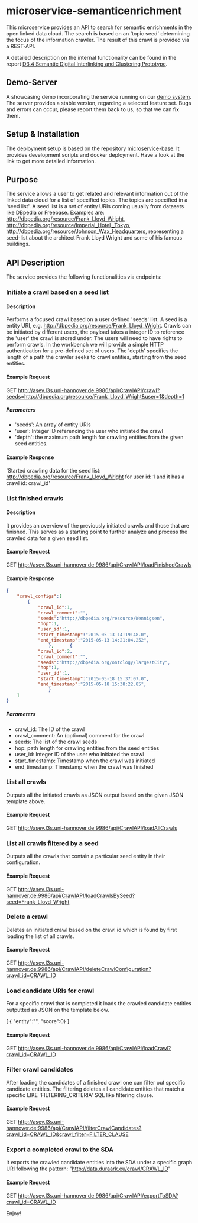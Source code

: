 # microservice-semanticenrichment

This microservice provides an API to search for semantic enrichments in the open linked data cloud. The search is based on an 'topic seed' determining the focus of the information crawler. The result of this crawl is provided via a REST-API.

A detailed description on the internal functionality can be found in the report [D3.4 Semantic Digital Interlinking and Clustering Prototype](http://duraark.eu/wp-content/uploads/2015/03/DURAARK_D3_4.pdf).

## Demo-Server

A showcasing demo incorporating the service running on our [demo system](http://workbench.duraark.eu). The server provides a stable version, regarding a selected feature set. Bugs and errors can occur, please report them back to us, so that we can fix them.

## Setup & Installation

The deployment setup is based on the repository [microservice-base](https://github.com/DURAARK/microservice-base). It provides development scripts and docker deployment. Have a look at the link to get more detailed information.

## Purpose

The service allows a user to get related and relevant information out of the linked data cloud for a list of specified topics. The topics are specified in a 'seed list'. A seed list is a set of entity URIs coming usually from datasets like DBpedia or Freebase. Examples are: http://dbpedia.org/resource/Frank_Lloyd_Wright, http://dbpedia.org/resource/Imperial_Hotel,_Tokyo, http://dbpedia.org/resource/Johnson_Wax_Headquarters, representing a seed-list about the architect Frank Lloyd Wright and some of his famous buildings.

## API Description

The service provides the following functionalities via endpoints:

### Initiate a crawl based on a seed list

#### Description

Performs a focused crawl based on a user defined 'seeds' list. A seed is a entity URI, e.g. http://dbpedia.org/resource/Frank_Lloyd_Wright. Crawls can be initiated by different users, the payload takes a integer ID to reference the 'user' the crawl is stored under. The users will need to have rights to perform crawls. In the workbench we will provide a simple HTTP authentication for a pre-defined set of users. The 'depth' specifies the length of a path the crawler seeks to crawl entities, starting from the seed entities.

#### Example Request

GET http://asev.l3s.uni-hannover.de:9986/api/CrawlAPI/crawl?seeds=http://dbpedia.org/resource/Frank_Lloyd_Wright&user=1&depth=1

##### Parameters

* 'seeds': An array of entity URIs
* 'user': Integer ID referencing the user who initiated the crawl
* 'depth': the maximum path length for crawling entities from the given seed entities.

#### Example Response

'Started crawling data for the seed list: http://dbpedia.org/resource/Frank_Lloyd_Wright for user id: 1 and it has a crawl id: crawl_id'

### List finished crawls

#### Description

It provides an overview of the previously initiated crawls and those that are finished. This serves as a starting point to further analyze and process the crawled data for a given seed list.

#### Example Request

GET http://asev.l3s.uni-hannover.de:9986/api/CrawlAPI/loadFinishedCrawls

#### Example Response

```json
{
	"crawl_configs":[
		{
			"crawl_id":1,
			"crawl_comment":"",
			"seeds":"http://dbpedia.org/resource/Wennigsen",
			"hop":1,
			"user_id":1,
			"start_timestamp":"2015-05-13 14:19:48.0",
			"end_timestamp":"2015-05-13 14:21:04.252",
				},		{
			"crawl_id":2,
			"crawl_comment":"",
			"seeds":"http://dbpedia.org/ontology/largestCity",
			"hop":1,
			"user_id":1,
			"start_timestamp":"2015-05-18 15:37:07.0",
			"end_timestamp":"2015-05-18 15:38:22.85",
				}
	]
}
```

##### Parameters

* crawl_id: The ID of the crawl
* crawl_comment: An (optional) comment for the crawl
* seeds: The list of the crawl seeds
* hop: path length for crawling entities from the seed entities
* user_id: Integer ID of the user who initiated the crawl
* start_timestamp: Timestamp when the crawl was initiated
* end_timestamp: Timestamp when the crawl was finished

### List all crawls

Outputs all the initiated crawls as JSON output based on the given JSON template above.

#### Example Request

GET http://asev.l3s.uni-hannover.de:9986/api/CrawlAPI/loadAllCrawls

### List all crawls filtered by a seed

Outputs all the crawls that contain a particular seed entity in their configuration.

#### Example Request

GET http://asev.l3s.uni-hannover.de:9986/api/CrawlAPI/loadCrawlsBySeed?seed=Frank_Lloyd_Wright

### Delete a crawl

Deletes an initiated crawl based on the crawl id which is found by first loading the list of all crawls.

#### Example Request

GET http://asev.l3s.uni-hannover.de:9986/api/CrawlAPI/deleteCrawlConfiguration?crawl_id=CRAWL_ID

### Load candidate URIs for crawl

For a specific crawl that is completed it loads the crawled candidate entities outputted as JSON on the template below.

[
   { "entity":"", "score":0}
]

#### Example Request

GET http://asev.l3s.uni-hannover.de:9986/api/CrawlAPI/loadCrawl?crawl_id=CRAWL_ID

### Filter crawl candidates

After loading the candidates of a finished crawl one can filter out specific candidate entities. The filtering deletes all candidate entities that match a specific LIKE 'FILTERING_CRITERIA' SQL like filtering clause.

#### Example Request

GET http://asev.l3s.uni-hannover.de:9986/api/CrawlAPI/filterCrawlCandidates?crawl_id=CRAWL_ID&crawl_filter=FILTER_CLAUSE

### Export a completed crawl to the SDA

It exports the crawled candidate entities into the SDA under a specific graph URI following the pattern: "http://data.duraark.eu/crawl/CRAWL_ID"

#### Example Request

GET http://asev.l3s.uni-hannover.de:9986/api/CrawlAPI/exportToSDA?crawl_id=CRAWL_ID

Enjoy!

